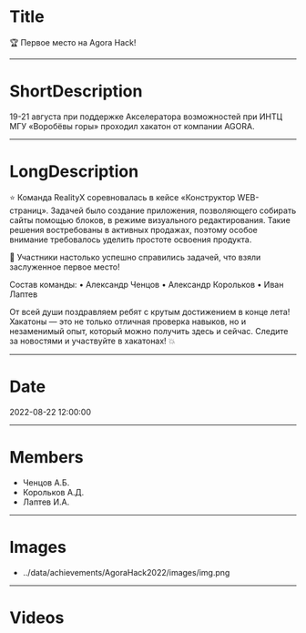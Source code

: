 # Title

🏆 Первое место на Agora Hack!

---

# ShortDescription

19-21 августа при поддержке Акселератора возможностей при ИНТЦ МГУ «Воробёвы горы» проходил хакатон от компании AGORA.

---

# LongDescription

⭐ Команда RealityX соревновалась в кейсе «Конструктор WEB-страниц». Задачей было создание приложения, позволяющего собирать сайты помощью блоков, в режиме визуального редактирования.
Такие решения востребованы в активных продажах, поэтому особое внимание требовалось уделить простоте освоения продукта.

🥇 Участники настолько успешно справились задачей, что взяли заслуженное первое место!

Состав команды:
• Александр Ченцов
• Александр Корольков
• Иван Лаптев

От всей души поздравляем ребят с крутым достижением в конце лета! Хакатоны — это не только отличная проверка навыков, но и незаменимый опыт, который можно получить здесь и сейчас. Следите за новостями и участвуйте в хакатонах! 💥

---

# Date

2022-08-22 12:00:00

---

# Members

- Ченцов А.Б.
- Корольков А.Д.
- Лаптев И.А.

---

# Images

- ../data/achievements/AgoraHack2022/images/img.png

---

# Videos
